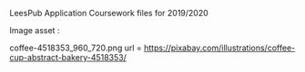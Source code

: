 LeesPub Application
Coursework files for 2019/2020

Image asset :

coffee-4518353_960_720.png url = https://pixabay.com/illustrations/coffee-cup-abstract-bakery-4518353/
